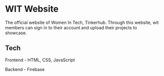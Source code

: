 # WIT Website

The official website of Women In Tech, Tinkerhub.
Through this website, wit members can sign in to their account and upload their projects to showcase.

## Tech
Frontend - HTML, CSS, JavaScript

Backend - Firebase

